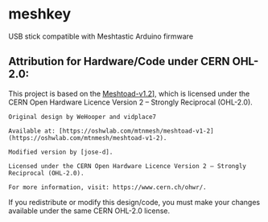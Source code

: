 # meshkey
USB stick compatible with Meshtastic Arduino firmware




## Attribution for Hardware/Code under CERN OHL-2.0:

This project is based on the [Meshtoad-v1.2](https://oshwlab.com/mtnmesh/meshtoad-v1-2)], which is licensed under the CERN Open Hardware Licence Version 2 – Strongly Reciprocal (OHL-2.0).

    Original design by WeHooper and vidplace7

    Available at: [https://oshwlab.com/mtnmesh/meshtoad-v1-2](https://oshwlab.com/mtnmesh/meshtoad-v1-2).

    Modified version by [jose-d].

    Licensed under the CERN Open Hardware Licence Version 2 – Strongly Reciprocal (OHL-2.0).

    For more information, visit: https://www.cern.ch/ohwr/.

If you redistribute or modify this design/code, you must make your changes available under the same CERN OHL-2.0 license.
